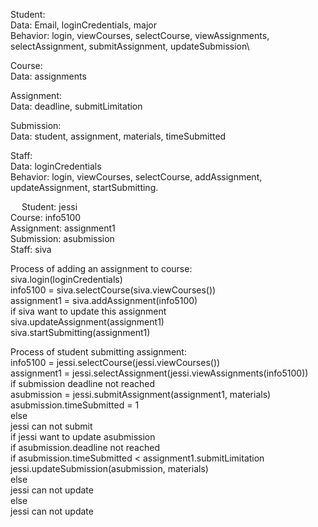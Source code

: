 Student:\
Data: Email, loginCredentials, major\
Behavior: login, viewCourses, selectCourse, viewAssignments, selectAssignment, submitAssignment, updateSubmission\

Course:\
Data: assignments

Assignment:\
Data: deadline, submitLimitation

Submission:\
Data: student, assignment, materials, timeSubmitted

Staff:\
Data: loginCredentials\
Behavior: login, viewCourses, selectCourse, addAssignment, updateAssignment, startSubmitting.


 
Student: jessi\
Course: info5100\
Assignment: assignment1\
Submission: asubmission\
Staff: siva

Process of adding an assignment to course:\
siva.login(loginCredentials)\
info5100 = siva.selectCourse(siva.viewCourses())\
assignment1 = siva.addAssignment(info5100)\
if siva want to update this assignment\
siva.updateAssignment(assignment1)\
siva.startSubmitting(assignment1)

Process of student submitting assignment:\
info5100 = jessi.selectCourse(jessi.viewCourses())\
assignment1 = jessi.selectAssignment(jessi.viewAssignments(info5100))\
if submission deadline not reached\
asubmission = jessi.submitAssignment(assignment1, materials)\
asubmission.timeSubmitted = 1\
else\
jessi can not submit \
if jessi want to update asubmission\
if asubmission.deadline not reached\
if asubmission.timeSubmitted < assignment1.submitLimitation\
jessi.updateSubmission(asubmission, materials)\
else\
jessi can not update\
else\
jessi can not update
    



